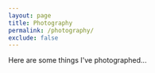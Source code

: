 ```yaml
---
layout: page
title: Photography
permalink: /photography/
exclude: false
---
```

Here are some things I've photographed...